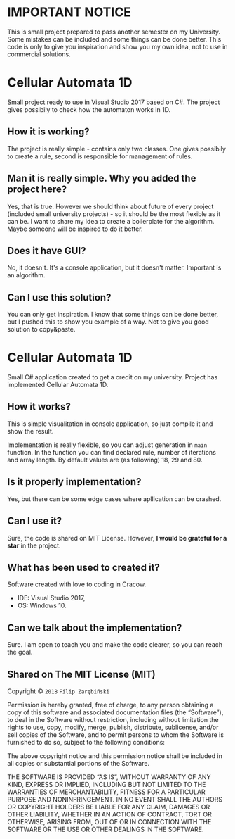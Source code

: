 # IMPORTANT NOTICE
This is small project prepared to pass another semester on my University. Some mistakes can be included and some things can be done better. This code is only to give you inspiration and show you my own idea, not to use in commercial solutions.

# Cellular Automata 1D
Small project ready to use in Visual Studio 2017 based on C#. The project gives possibily to check how the automaton works in 1D.

## How it is working?
The project is really simple - contains only two classes. One gives possibily to create a rule, second is responsible for management of rules.

## Man it is really simple. Why you added the project here?
Yes, that is true. However we should think about future of every project (included small university projects) - so it should be the most flexible as it can be. I want to share my idea to create a boilerplate for the algorithm. Maybe someone will be inspired to do it better.

## Does it have GUI?
No, it doesn't. It's a console application, but it doesn't matter. Important is an algorithm.

## Can I use this solution?
You can only get inspiration. I know that some things can be done better, but I pushed this to show you example of a way. Not to give you good solution to copy&paste.

Cellular Automata 1D
=====================
Small C# application created to get a credit on my university. Project has implemented Cellular Automata 1D.

## How it works?
This is simple visualitation in console application, so just compile it and show the result.

Implementation is really flexible, so you can adjust generation in `main` function. In the function you can find declared rule, number of iterations and array length. By default values are (as following) 18, 29 and 80.

## Is it properly implementation?
Yes, but there can be some edge cases where apllication can be crashed.

## Can I use it?
Sure, the code is shared on MIT License. However, **I would be grateful for a star** in the project.

## What has been used to created it?
Software created with love to coding in Cracow.
* IDE: Visual Studio 2017,
* OS: Windows 10.

## Can we talk about the implementation?
Sure. I am open to teach you and make the code clearer, so you can reach the goal.

## Shared on The MIT License (MIT)
Copyright © `2018` `Filip Zarębiński`

Permission is hereby granted, free of charge, to any person
obtaining a copy of this software and associated documentation
files (the “Software”), to deal in the Software without
restriction, including without limitation the rights to use,
copy, modify, merge, publish, distribute, sublicense, and/or sell
copies of the Software, and to permit persons to whom the
Software is furnished to do so, subject to the following
conditions:

The above copyright notice and this permission notice shall be
included in all copies or substantial portions of the Software.

THE SOFTWARE IS PROVIDED “AS IS”, WITHOUT WARRANTY OF ANY KIND,
EXPRESS OR IMPLIED, INCLUDING BUT NOT LIMITED TO THE WARRANTIES
OF MERCHANTABILITY, FITNESS FOR A PARTICULAR PURPOSE AND
NONINFRINGEMENT. IN NO EVENT SHALL THE AUTHORS OR COPYRIGHT
HOLDERS BE LIABLE FOR ANY CLAIM, DAMAGES OR OTHER LIABILITY,
WHETHER IN AN ACTION OF CONTRACT, TORT OR OTHERWISE, ARISING
FROM, OUT OF OR IN CONNECTION WITH THE SOFTWARE OR THE USE OR
OTHER DEALINGS IN THE SOFTWARE.
